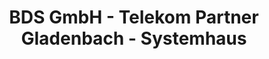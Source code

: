 ---
title: "BDS GmbH - Telekom Partner Gladenbach - Systemhaus"
url: /gladenbach/bds-gmbh-telekom-partner-gladenbach-systemhaus/
shop: Elektronik
---
